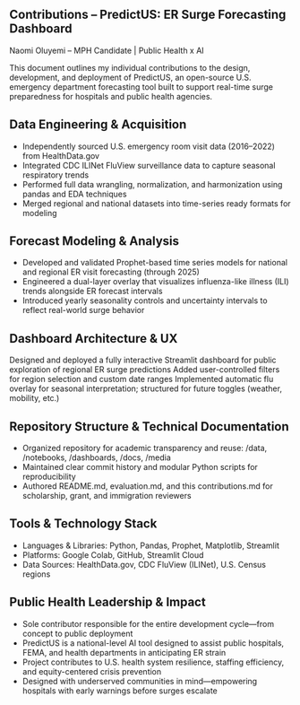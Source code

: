 **Contributions – PredictUS: ER Surge Forecasting Dashboard**
---
Naomi Oluyemi – MPH Candidate | Public Health x AI

This document outlines my individual contributions to the design, development, and deployment of PredictUS, an open-source U.S. emergency department forecasting tool built to support real-time surge preparedness for hospitals and public health agencies.

 **Data Engineering & Acquisition**
---
- Independently sourced U.S. emergency room visit data (2016–2022) from HealthData.gov
- Integrated CDC ILINet FluView surveillance data to capture seasonal respiratory trends
- Performed full data wrangling, normalization, and harmonization using pandas and EDA techniques
- Merged regional and national datasets into time-series ready formats for modeling

**Forecast Modeling & Analysis**
---
- Developed and validated Prophet-based time series models for national and regional ER visit forecasting (through 2025)
- Engineered a dual-layer overlay that visualizes influenza-like illness (ILI) trends alongside ER forecast intervals
- Introduced yearly seasonality controls and uncertainty intervals to reflect real-world surge behavior
 
Dashboard Architecture & UX
---
Designed and deployed a fully interactive Streamlit dashboard for public exploration of regional ER surge predictions
Added user-controlled filters for region selection and custom date ranges
Implemented automatic flu overlay for seasonal interpretation; structured for future toggles (weather, mobility, etc.)

 Repository Structure & Technical Documentation
---
- Organized repository for academic transparency and reuse: /data, /notebooks, /dashboards, /docs, /media
- Maintained clear commit history and modular Python scripts for reproducibility
- Authored README.md, evaluation.md, and this contributions.md for scholarship, grant, and immigration reviewers

 Tools & Technology Stack
---
- Languages & Libraries: Python, Pandas, Prophet, Matplotlib, Streamlit
- Platforms: Google Colab, GitHub, Streamlit Cloud
- Data Sources: HealthData.gov, CDC FluView (ILINet), U.S. Census regions

Public Health Leadership & Impact
---
- Sole contributor responsible for the entire development cycle—from concept to public deployment
- PredictUS is a national-level AI tool designed to assist public hospitals, FEMA, and health departments in anticipating ER strain
- Project contributes to U.S. health system resilience, staffing efficiency, and equity-centered crisis prevention
- Designed with underserved communities in mind—empowering hospitals with early warnings before surges escalate
